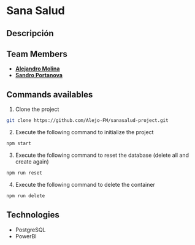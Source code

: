 # Sana Salud

## Descripción
<!-- TODO xD-->

## Team Members
- [**Alejandro Molina**](https://github.com/Alejo-FM)
- [**Sandro Portanova**](https://github.com/Sspa1)

## Commands availables
1. Clone the project
```bash
git clone https://github.com/Alejo-FM/sanasalud-project.git
```

2. Execute the following command to initialize the project
```bash
npm start
```

3. Execute the following command to reset the database (delete all and create again) 
```bash
npm run reset
```

4. Execute the following command to delete the container
```bash
npm run delete
```

## Technologies
- PostgreSQL
- PowerBI

